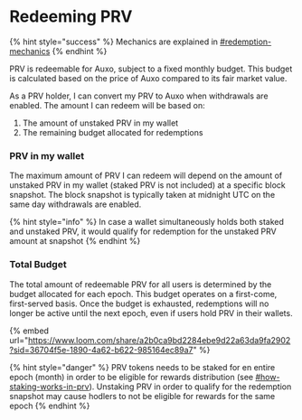 # Redeeming PRV

{% hint style="success" %}
Mechanics are explained in [#redemption-mechanics](./#redemption-mechanics "mention")
{% endhint %}

PRV is redeemable for Auxo, subject to a fixed monthly budget. This budget is calculated based on the price of Auxo compared to its fair market value.

As a PRV holder, I can convert my PRV to Auxo when withdrawals are enabled. The amount I can redeem will be based on:

1. The amount of unstaked PRV in my wallet
2. The remaining budget allocated for redemptions

### PRV in my wallet

The maximum amount of PRV I can redeem will depend on the amount of unstaked PRV in my wallet (staked PRV is not included) at a specific block snapshot. The block snapshot is typically taken at midnight UTC on the same day withdrawals are enabled.

{% hint style="info" %}
In case a wallet simultaneously holds both staked and unstaked PRV, it would qualify for redemption for the unstaked PRV amount at snapshot
{% endhint %}

### Total Budget

The total amount of redeemable PRV for all users is determined by the budget allocated for each epoch. This budget operates on a first-come, first-served basis. Once the budget is exhausted, redemptions will no longer be active until the next epoch, even if users hold PRV in their wallets.

{% embed url="https://www.loom.com/share/a2b0ca9bd2284ebe9d22a63da9fa2902?sid=36704f5e-1890-4a62-b622-985164ec89a7" %}

{% hint style="danger" %}
PRV tokens needs to be staked for en entire epoch (month) in order to be eligible for rewards distribution (see [#how-staking-works-in-prv](./#how-staking-works-in-prv "mention")). Unstaking PRV in order to qualify for the redemption snapshot may cause hodlers to not be eligible for rewards for the same epoch
{% endhint %}
